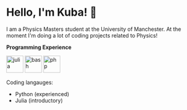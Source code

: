 # Hello, I'm Kuba! :wave:
I am a Physics Masters student at the University of Manchester. At the moment I'm doing a lot of coding projects related to Physics!

**Programming Experience**
<p align="left">
<img src="https://cdn.jsdelivr.net/gh/devicons/devicon@latest/icons/julia/julia-original.svg" alt="julia" width="45" height="45"/>
<img src="https://cdn.jsdelivr.net/gh/devicons/devicon/icons/bash/bash-original.svg" alt="bash" width="45" height="45"/>
<img src="https://cdn.jsdelivr.net/gh/devicons/devicon/icons/php/php-original.svg" alt="php" width="45" height="45"/>
</p>

Coding langauges:
 - Python (experienced)
 - Julia (introductory)

<!---
zillakuba/zillakuba is a ✨ special ✨ repository because its `README.md` (this file) appears on your GitHub profile.
You can click the Preview link to take a look at your changes.
--->


